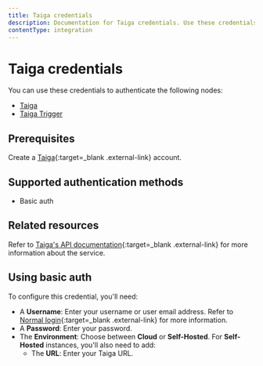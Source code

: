 ```yaml
---
title: Taiga credentials
description: Documentation for Taiga credentials. Use these credentials to authenticate Taiga in n8n, a workflow automation platform.
contentType: integration
---
```


# Taiga credentials

You can use these credentials to authenticate the following nodes:

- [Taiga](/integrations/builtin/app-nodes/n8n-nodes-base.taiga/)
- [Taiga Trigger](/integrations/builtin/trigger-nodes/n8n-nodes-base.taigatrigger/)

## Prerequisites

Create a [Taiga](https://taiga.io/){:target=_blank .external-link} account.

## Supported authentication methods

- Basic auth

## Related resources

Refer to [Taiga's API documentation](https://docs.taiga.io/api.html){:target=_blank .external-link} for more information about the service.

## Using basic auth

To configure this credential, you'll need:

- A **Username**: Enter your username or user email address. Refer to [Normal login](https://docs.taiga.io/api.html#auth-normal-login){:target=_blank .external-link} for more information.
- A **Password**: Enter your password.
- The **Environment**: Choose between **Cloud** or **Self-Hosted**. For **Self-Hosted** instances, you'll also need to add:
    - The **URL**: Enter your Taiga URL.

